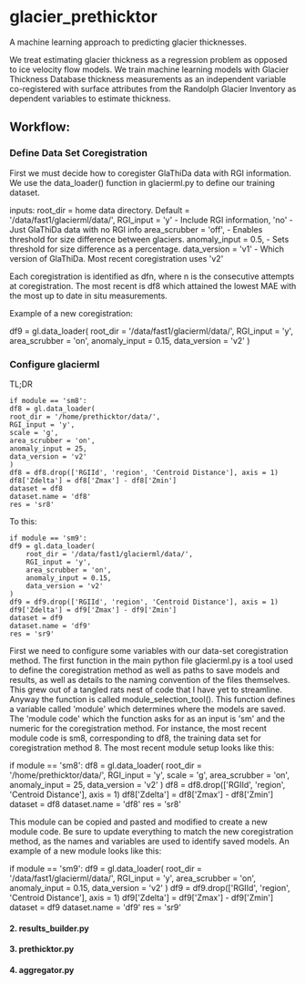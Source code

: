 # glacier_prethicktor
A machine learning approach to predicting glacier thicknesses.

We treat estimating glacier thickness as a regression problem as opposed to ice velocity flow models. We train machine learning models with Glacier Thickness Database thickness measurements as an independent variable co-registered with surface attributes from the Randolph Glacier Inventory as dependent variables to estimate thickness.

## Workflow:

### Define Data Set Coregistration
First we must decide how to coregister GlaThiDa data with RGI information. We use the data_loader() function in glacierml.py to define our training dataset.

inputs:
root_dir = home data directory. Default = '/data/fast1/glacierml/data/',
RGI_input = 'y' - Include RGI information, 'no' - Just GlaThiDa data with no RGI info
area_scrubber = 'off', - Enables threshold for size difference between glaciers.
anomaly_input = 0.5, - Sets threshold for size difference as a percentage.
data_version = 'v1' - Which version of GlaThiDa. Most recent coregistration uses 'v2'

Each coregistration is identified as dfn, where n is the consecutive attempts at coregistration. The most recent is df8 which attained the lowest MAE with the most up to date in situ measurements.

Example of a new coregistration:

df9 = gl.data_loader(
    root_dir = '/data/fast1/glacierml/data/',
    RGI_input = 'y',
    area_scrubber = 'on',
    anomaly_input = 0.15,
    data_version = 'v2'
)


### Configure glacierml
TL;DR
<!-- <ul>
    <li> open glacierml.py and modify the first function "module_selection_tool()"
    <li> Copy the most recent module and modify to fit your needs.
        <li> EX: Change this -->
            
```
if module == 'sm8':
df8 = gl.data_loader(
root_dir = '/home/prethicktor/data/',
RGI_input = 'y',
scale = 'g',
area_scrubber = 'on',
anomaly_input = 25,
data_version = 'v2'
)
df8 = df8.drop(['RGIId', 'region', 'Centroid Distance'], axis = 1)
df8['Zdelta'] = df8['Zmax'] - df8['Zmin']
dataset = df8
dataset.name = 'df8'
res = 'sr8'
```

To this:

```
if module == 'sm9':
df9 = gl.data_loader(
    root_dir = '/data/fast1/glacierml/data/',
    RGI_input = 'y',
    area_scrubber = 'on',
    anomaly_input = 0.15,
    data_version = 'v2'
)
df9 = df9.drop(['RGIId', 'region', 'Centroid Distance'], axis = 1)
df9['Zdelta'] = df9['Zmax'] - df9['Zmin']
dataset = df9
dataset.name = 'df9'
res = 'sr9'
```
</ul>
First we need to configure some variables with our data-set coregistration method. The first function in the main python file glacierml.py is a tool used to define the coregistration method as well as paths to save models and results, as well as details to the naming convention of the files themselves. This grew out of a tangled rats nest of code that I have yet to streamline. Anyway the function is called module_selection_tool(). This function defines a variable called 'module' which determines where the models are saved. The 'module code' which the function asks for as an input is 'sm' and the numeric for the coregistration method. For instance, the most recent module code is sm8, corresponding to df8, the training data set for coregistration method 8. The most recent module setup looks like this:

if module == 'sm8':
    df8 = gl.data_loader(
        root_dir = '/home/prethicktor/data/',
        RGI_input = 'y',
        scale = 'g',
        area_scrubber = 'on',
        anomaly_input = 25,
        data_version = 'v2'
    )
    df8 = df8.drop(['RGIId', 'region', 'Centroid Distance'], axis = 1)
    df8['Zdelta'] = df8['Zmax'] - df8['Zmin']
    dataset = df8
    dataset.name = 'df8'
    res = 'sr8'
    
This module can be copied and pasted and modified to create a new module code. Be sure to update everything to match the new coregistration method, as the names and variables are used to identify saved models. An example of a new module looks like this:

if module == 'sm9':
    df9 = gl.data_loader(
        root_dir = '/data/fast1/glacierml/data/',
        RGI_input = 'y',
        area_scrubber = 'on',
        anomaly_input = 0.15,
        data_version = 'v2'
    )
    df9 = df9.drop(['RGIId', 'region', 'Centroid Distance'], axis = 1)
    df9['Zdelta'] = df9['Zmax'] - df9['Zmin']
    dataset = df9
    dataset.name = 'df9'
    res = 'sr9'




#### 2. results_builder.py




#### 3. prethicktor.py
#### 4. aggregator.py




<!-- ### Table of Contents:

#### 1. Project Description
#### 2. Detailed description
#### 3. Workflow
#### 4. Data
#### 5. Module Details


---

## 1. Project Description

---
<p>
Knowledge of the total volume of glacier ice on Earth is an important benchmark for understanding and adapting to our changing climate. Several estimates of global glacier ice volume have recently been presented (Farinotti et al., 2019; Milan et al., 2022). These previous estimates have relied on simple, physics-based models of glacier flow. Here, we examine whether an entirely data-driven estimate of ice mass is possible.
</p>

<p>
We train a neural network on thickness measurements from the Glacier Thickness Database (GlaThiDa). We use a simple shallow/fat architecture (two dense layers and several times more neurons than input variables). Dropout layers are added to reduce the tendency to overfit the data. We treat the learning rate, number of training epochs, and the number of neurons per dense layer as tunable hyperparameters. We perform bootstrap aggregating wherein an ensemble of randomly seeded models are trained and averaged to produce one thickness estimate. We then evaluate the ensemble on the entire Randolph Glacier Inventory (RGI) with the result being a global estimate of non-ice sheet glacier volume.
</p>

<p>
The Glacier Thickness Predictor (GTP) consists of four python files, an example workflow notebook, and 5 more notebooks for model and data analysis. The example notebook provides a simplified version of the model workflow, while the main GTP is run through a terminal window and is capable of running in a docker container on either CPU or GPU. A detailed workflow is described in part 3.
</p>

---

## 2. Detailed description

---
<ol>

<li> <b> glacierml.py </b> </li>

<p>
This file contains all the functions used throughout the GTP. Imported as gl.
</p>

<li> <b> model_builder.py </b></li>

<p>
This file contains scripts to build and train ML models to predict the thickness of glaciers. When run the user will be prompted to select a module. These modules represent different ways of assembling training data with gl.data_loader() and are detailed later in part 5.
</p>

<p>
After a training module is selected, the user is then prompted for layer architecture, learning rate, and epochs. These hyperparameters are useful knobs to tweak to improve model performance, but as a first run on a module, the defaults used in this project are:
</p>

<ul>
<li> layer 1 = 10 </li>
<li> layer 2 = 5 </li>
<li> learning rate = 0.01 </li>
<li> epochs = 100 </li>
</ul>

<br>

<p>
With the hyperparameters input, the model_builder.py will build and train two ensembles of models. The first ensemble includes a dropout layer and the second ensemble does not include a dropout layer. The models and their histories are then saved in their respective saved folders in the projects home directory. The models and histories can also be saved into memory as a variable, demonstrated in the example-workflow notebook.
</p>

<li> <b> results_builder.py </b> </li>
<p>
The results_builder.py file loads and evaluates the models in a given training module and then saves the results to a csv. The CLI in the terminal will prompt for a module when run.
</p>

<p>
results_builder.py will load and evaluate all models in a selected module using gl.predictions_maker(). This function assembles a dataframe of model parameters and predictions made on training and testing datasets, identifiable by the given random state of selected data. Each thickness is then multiplied by the area used in its prediction to compute a predicted volume. Volumes are then summed and divided by the summed area of the dataset to produce an average thickness across all predicted glaciers in a given train or test dataset. This process is repeated for all 25 random states in the ensemble. After all models have been evaluated, results_builder.py will save a .csv file of all model predictions.
</p>

<p>
These predictions tables are then passed to the gl.deviations_calculator() function to compute the standard deviations and variances across the ensembles. This function will collapse each 25 entry predictions table into a single row for a deviations table showing the average value and standard deviations for both model mean absolute error and predicted thicknesses. These deviations tables are then loaded in the ML analysis notebook to examine predictions and loss curves, as well read by prethicktor.py to make global or regional predictions for glaciers in the Randolph Glacier Inventory.
</p>

<li> <b> prethicktor.py </b> </li>
<p>
This python file loads a desired model ensemble to make predictions for glaciers with unknown thicknesses in the Randolph Glacier Inventory (RGI).
</p>

<p>
When run, prethicktor.py first prompts for a training module selection. Then a table will be displayed to allow the user to select a model ensemble from a combination of layer architecture, dropout selection, learning rate, and epochs. The selected ensemble will load 25 models which predict 25 unique thickness, which are then averaged providing a mean thickness and variance. These mean thicknesses and variances are saved, alongside the feature data used to make predictions, as a .csv file in the 'zults/' project folder.
</p>

<li> <b> example_workflow.ipynb </b> </li>
<p>
example_workflow.ipynb provides a simplified version of the GTP workflow. It is designed as a tutorial for the project and will complete a full workflow of a single model, not an ensemble. Models and results are saved in a module not accesseble to the following python files: model_builder.py, results_builder.py, and prethicktor.py.
</p>

<li> <b> ml_analysis.ipynb </b> </li>
<p>
ml_analysis.ipynb is used to analyze performance of GTP models. The first two cells allow for module selection and model parameter calculation. These calculated parameters form the layer architecture used to tune model performance.
</p>
<p>
Next, the notebook contains cells to load a 'deviations' table. This table contains model ensemble information such as inputs, parameters, layer architecture, learning rate, and epochs, as well as statistics from model performance such as test and train MAE and predicted thickness averages and standard deviations. One of these ensembles is chosen in the next cells to evaluate the model ensemble. A cross-plot is generated of predictions made on the training and test data set combined, as well as a cross-plot of the ensemble loss curves.
</p>
<li> <b> vol_comp.ipynb </b> </li>
<p>
vol_comp.ipynb is a notebook used to generate plots comparing GTP predicted thicknesses to reference thicknesses published in <a href = 'https://rdcu.be/cT84m'> Farinotti et. al 2019  A consensus estimate for the ice thickness distribution of all glaciers on Earth </a>.
</p>

<li> <b> clusters.ipynb </b> </li>
<p>
clusters.ipynb is used for cluster analysis on different RGI statistics. Statstics analyzed include RGI mean, median, std deviation, and iqr for Area, Aspect, Lmax, Slope, Zmin, and Zmax. Clustering analyses are done both regionally and globally.
</p>

<p>
The beginning cells import dependencies and set up a regional and global dataframe of RGI feature statistics and thickness estimates of a particular model ensemble.
</ol>




---

## 3. Workflow

---

### Step 1:
Assemble or select a module of training data \
![Image](figs/readme/data_selection.png)


### Step 2:
Calculate layer architecture using zults grabber notebook. \
![Image](figs/readme/parameter_calculator.png)


### Step 3:
Run python file model_builder.py for desired module. The CLI will ask for layer architecture, learning rate, and epochs. \

![Image](figs/readme/model_builder.png)


### Step 4:
Run python file results_builder.py for desired module. \
![Image](figs/readme/results_builder.png)


### Step 5:
Analyze ML results in zults grabber notebook and change parameters as needed. The notebook will load all models that have results, and it is possible to select which data to view. \
![Image](figs/readme/deviations_analysis.png)


### Step 6:
Run python file prethicktor.py on selected module. A table of trained models will load, select one to use for making thickness predictions. \
![Image](figs/readme/prethicktor_1.png)


Once selected, the GTP will predict thicknesses and calcuate deviations across the 25 models for each region \
![Image](figs/readme/prethicktor_part_2.png)
### Step 7:
Load predicted thicknesses for desired model in zults grabber notebook and analyze results


---

## 4. Data

---


---

## 5. Module Details

---




### sm1
<p>
GlaThiDa thicknesses with GlaThiDa features only (Area, Mean Slope, Centroid Latitude, Centroid Longitude)
</p>
total inputs: 440


<table border="1" class="dataframe">   <thead>     <tr style="text-align: right;">       <th>total parameters</th>       <th>layer architecture</th>       <th>dropout</th>       <th>learning rate</th>       <th>epochs</th>       <th>test mae avg</th>       <th>test mae std dev</th>       <th>train mae avg</th>       <th>train mae std dev</th>       <th>test predicted thickness std dev</th>       <th>train predicted thickness std dev</th>     </tr>   </thead>   <tbody>     <tr>       <td>120</td>       <td>10-5</td>       <td>1</td>       <td>0.001</td>       <td>100</td>       <td>43.982542</td>       <td>8.324067</td>       <td>43.192956</td>       <td>3.202114</td>       <td>8.125887</td>       <td>5.332925</td>     </tr>     <tr>       <td>120</td>       <td>10-5</td>       <td>0</td>       <td>0.001</td>       <td>100</td>       <td>43.886775</td>       <td>6.702378</td>       <td>42.294011</td>       <td>3.664026</td>       <td>11.432916</td>       <td>4.635919</td>     </tr>     <tr>       <td>120</td>       <td>10-5</td>       <td>1</td>       <td>0.010</td>       <td>100</td>       <td>34.512794</td>       <td>31.784834</td>       <td>25.319858</td>       <td>8.377193</td>       <td>35.399437</td>       <td>8.887408</td>     </tr>     <tr>       <td>120</td>       <td>10-5</td>       <td>0</td>       <td>0.010</td>       <td>100</td>       <td>35.410193</td>       <td>33.279308</td>       <td>27.358539</td>       <td>9.137655</td>       <td>38.411076</td>       <td>13.995780</td>     </tr>     <tr>       <td>120</td>       <td>10-5</td>       <td>1</td>       <td>0.100</td>       <td>20</td>       <td>37.051389</td>       <td>36.383543</td>       <td>26.863251</td>       <td>10.033726</td>       <td>40.326183</td>       <td>9.538351</td>     </tr>     <tr>       <td>120</td>       <td>10-5</td>       <td>0</td>       <td>0.100</td>       <td>20</td>       <td>36.325935</td>       <td>32.092202</td>       <td>28.168482</td>       <td>10.867086</td>       <td>37.091282</td>       <td>15.453239</td>     </tr>     <tr>       <td>120</td>       <td>10-5</td>       <td>1</td>       <td>0.100</td>       <td>100</td>       <td>29.990507</td>       <td>31.681878</td>       <td>21.701401</td>       <td>10.107029</td>       <td>33.921673</td>       <td>11.030806</td>     </tr>     <tr>       <td>120</td>       <td>10-5</td>       <td>0</td>       <td>0.100</td>       <td>100</td>       <td>25.014423</td>       <td>21.109099</td>       <td>22.384808</td>       <td>9.479877</td>       <td>25.138636</td>       <td>10.347148</td>     </tr>     <tr>       <td>234</td>       <td>16-8</td>       <td>1</td>       <td>0.001</td>       <td>100</td>       <td>44.294147</td>       <td>16.556572</td>       <td>37.732886</td>       <td>4.862153</td>       <td>21.670259</td>       <td>6.219899</td>     </tr>     <tr>       <td>234</td>       <td>16-8</td>       <td>0</td>       <td>0.001</td>       <td>100</td>       <td>40.212565</td>       <td>14.792536</td>       <td>38.082218</td>       <td>3.912605</td>       <td>16.725891</td>       <td>11.207680</td>     </tr>     <tr>       <td>234</td>       <td>16-8</td>       <td>1</td>       <td>0.010</td>       <td>100</td>       <td>35.473023</td>       <td>33.264614</td>       <td>25.631827</td>       <td>8.643635</td>       <td>36.495533</td>       <td>9.020482</td>     </tr>     <tr>       <td>234</td>       <td>16-8</td>       <td>0</td>       <td>0.010</td>       <td>100</td>       <td>36.223756</td>       <td>35.288045</td>       <td>24.994427</td>       <td>7.885882</td>       <td>37.873325</td>       <td>8.676159</td>     </tr>     <tr>       <td>234</td>       <td>16-8</td>       <td>1</td>       <td>0.100</td>       <td>20</td>       <td>36.632644</td>       <td>33.456412</td>       <td>24.779492</td>       <td>8.016781</td>       <td>36.403217</td>       <td>9.955236</td>     </tr>     <tr>       <td>234</td>       <td>16-8</td>       <td>0</td>       <td>0.100</td>       <td>20</td>       <td>36.279050</td>       <td>34.381332</td>       <td>25.662581</td>       <td>8.617289</td>       <td>38.382145</td>       <td>10.407371</td>     </tr>     <tr>       <td>234</td>       <td>16-8</td>       <td>1</td>       <td>0.100</td>       <td>100</td>       <td>28.819094</td>       <td>26.996813</td>       <td>20.531305</td>       <td>7.521484</td>       <td>30.313887</td>       <td>8.598150</td>     </tr>     <tr>       <td>234</td>       <td>16-8</td>       <td>0</td>       <td>0.100</td>       <td>100</td>       <td>27.083550</td>       <td>28.458786</td>       <td>18.226164</td>       <td>6.898514</td>       <td>30.854834</td>       <td>9.566348</td>     </tr>     <tr>       <td>442</td>       <td>24-12</td>       <td>1</td>       <td>0.001</td>       <td>100</td>       <td>39.625907</td>       <td>27.830960</td>       <td>33.123098</td>       <td>7.625892</td>       <td>32.179047</td>       <td>12.918469</td>     </tr>     <tr>       <td>442</td>       <td>24-12</td>       <td>0</td>       <td>0.001</td>       <td>100</td>       <td>40.704802</td>       <td>25.525103</td>       <td>34.207239</td>       <td>8.011473</td>       <td>32.191868</td>       <td>15.067041</td>     </tr>     <tr>       <td>442</td>       <td>24-12</td>       <td>1</td>       <td>0.010</td>       <td>100</td>       <td>35.406686</td>       <td>33.316700</td>       <td>24.686248</td>       <td>8.001929</td>       <td>36.831692</td>       <td>8.261243</td>     </tr>     <tr>       <td>442</td>       <td>24-12</td>       <td>0</td>       <td>0.010</td>       <td>100</td>       <td>36.289563</td>       <td>35.346591</td>       <td>25.194641</td>       <td>8.166766</td>       <td>37.211166</td>       <td>9.602010</td>     </tr>     <tr>       <td>442</td>       <td>24-12</td>       <td>1</td>       <td>0.100</td>       <td>20</td>       <td>39.050521</td>       <td>40.453623</td>       <td>25.223769</td>       <td>8.807891</td>       <td>44.004639</td>       <td>9.828294</td>     </tr>     <tr>       <td>442</td>       <td>24-12</td>       <td>0</td>       <td>0.100</td>       <td>20</td>       <td>37.905610</td>       <td>36.900826</td>       <td>24.602245</td>       <td>7.278377</td>       <td>39.901024</td>       <td>9.616384</td>     </tr>     <tr>       <td>442</td>       <td>24-12</td>       <td>1</td>       <td>0.100</td>       <td>100</td>       <td>19.525705</td>       <td>13.938761</td>       <td>17.964666</td>       <td>6.328218</td>       <td>16.866167</td>       <td>9.132371</td>     </tr>     <tr>       <td>442</td>       <td>24-12</td>       <td>0</td>       <td>0.100</td>       <td>100</td>       <td>19.963202</td>       <td>18.041312</td>       <td>16.243484</td>       <td>3.832730</td>       <td>22.187843</td>       <td>6.397779</td>     </tr>   </tbody> </table>



### sm2

<p>
GlaThiDa thickness data combined with RGI surface features on a global scale. No corrections for size anomalies (Area mismatch between GlaThiDa and RGI)
</p>

total inputs: 4260

<table border="1" class="dataframe">   <thead>     <tr style="text-align: right;">       <th>total parameters</th>       <th>layer architecture</th>       <th>dropout</th>       <th>learning rate</th>       <th>epochs</th>       <th>test mae avg</th>       <th>test mae std dev</th>       <th>train mae avg</th>       <th>train mae std dev</th>       <th>test predicted thickness std dev</th>       <th>train predicted thickness std dev</th>     </tr>   </thead>   <tbody>     <tr>       <td>180</td>       <td>10-5</td>       <td>1</td>       <td>0.001</td>       <td>100</td>       <td>30.436164</td>       <td>6.128200</td>       <td>29.762397</td>       <td>7.873165</td>       <td>10.927141</td>       <td>10.642333</td>     </tr>     <tr>       <td>180</td>       <td>10-5</td>       <td>0</td>       <td>0.001</td>       <td>100</td>       <td>30.000284</td>       <td>4.357814</td>       <td>29.201366</td>       <td>2.423031</td>       <td>4.597667</td>       <td>3.198521</td>     </tr>     <tr>       <td>180</td>       <td>10-5</td>       <td>1</td>       <td>0.010</td>       <td>100</td>       <td>25.735241</td>       <td>8.812404</td>       <td>23.526555</td>       <td>6.535139</td>       <td>10.130851</td>       <td>9.744634</td>     </tr>     <tr>       <td>180</td>       <td>10-5</td>       <td>0</td>       <td>0.010</td>       <td>100</td>       <td>24.236161</td>       <td>3.500441</td>       <td>22.327142</td>       <td>0.990998</td>       <td>3.684900</td>       <td>1.641474</td>     </tr>     <tr>       <td>180</td>       <td>10-5</td>       <td>1</td>       <td>0.100</td>       <td>40</td>       <td>25.263821</td>       <td>4.539865</td>       <td>23.711115</td>       <td>3.571639</td>       <td>8.079468</td>       <td>5.934418</td>     </tr>     <tr>       <td>180</td>       <td>10-5</td>       <td>0</td>       <td>0.100</td>       <td>40</td>       <td>25.219067</td>       <td>5.754177</td>       <td>23.257817</td>       <td>3.224294</td>       <td>7.761547</td>       <td>6.372289</td>     </tr>     <tr>       <td>180</td>       <td>10-5</td>       <td>1</td>       <td>0.100</td>       <td>100</td>       <td>23.147188</td>       <td>3.798227</td>       <td>22.304446</td>       <td>3.011410</td>       <td>7.303824</td>       <td>4.823187</td>     </tr>     <tr>       <td>180</td>       <td>10-5</td>       <td>0</td>       <td>0.100</td>       <td>100</td>       <td>23.293911</td>       <td>3.810492</td>       <td>21.563213</td>       <td>1.018047</td>       <td>4.945403</td>       <td>4.518109</td>     </tr>     <tr>       <td>1976</td>       <td>50-28</td>       <td>1</td>       <td>0.001</td>       <td>100</td>       <td>25.084199</td>       <td>3.549718</td>       <td>23.562477</td>       <td>0.938657</td>       <td>3.809574</td>       <td>0.826549</td>     </tr>     <tr>       <td>1976</td>       <td>50-28</td>       <td>0</td>       <td>0.001</td>       <td>100</td>       <td>25.135300</td>       <td>3.534475</td>       <td>23.561379</td>       <td>0.936959</td>       <td>3.724854</td>       <td>0.782192</td>     </tr>     <tr>       <td>1976</td>       <td>50-28</td>       <td>1</td>       <td>0.010</td>       <td>100</td>       <td>22.691317</td>       <td>3.381273</td>       <td>21.134696</td>       <td>0.840695</td>       <td>4.295444</td>       <td>2.320906</td>     </tr>     <tr>       <td>1976</td>       <td>50-28</td>       <td>0</td>       <td>0.010</td>       <td>100</td>       <td>22.954272</td>       <td>3.578684</td>       <td>21.285193</td>       <td>1.090090</td>       <td>4.969698</td>       <td>2.017772</td>     </tr>     <tr>       <td>1976</td>       <td>50-28</td>       <td>1</td>       <td>0.100</td>       <td>40</td>       <td>24.999859</td>       <td>3.532554</td>       <td>23.468242</td>       <td>1.839651</td>       <td>8.651466</td>       <td>5.877145</td>     </tr>     <tr>       <td>1976</td>       <td>50-28</td>       <td>0</td>       <td>0.100</td>       <td>40</td>       <td>25.231052</td>       <td>3.733468</td>       <td>23.347522</td>       <td>2.343626</td>       <td>8.026451</td>       <td>8.011163</td>     </tr>     <tr>       <td>1976</td>       <td>50-28</td>       <td>1</td>       <td>0.100</td>       <td>100</td>       <td>20.181267</td>       <td>2.629075</td>       <td>19.556951</td>       <td>1.643185</td>       <td>7.771707</td>       <td>5.021609</td>     </tr>     <tr>       <td>1976</td>       <td>50-28</td>       <td>0</td>       <td>0.100</td>       <td>100</td>       <td>20.093186</td>       <td>3.302355</td>       <td>19.768997</td>       <td>1.560606</td>       <td>5.636786</td>       <td>5.957288</td>     </tr>     <tr>       <td>3828</td>       <td>64-48</td>       <td>1</td>       <td>0.001</td>       <td>100</td>       <td>24.838815</td>       <td>3.534301</td>       <td>23.129307</td>       <td>0.914245</td>       <td>3.696452</td>       <td>1.033934</td>     </tr>     <tr>       <td>3828</td>       <td>64-48</td>       <td>0</td>       <td>0.001</td>       <td>100</td>       <td>24.711207</td>       <td>3.541982</td>       <td>23.131113</td>       <td>0.878684</td>       <td>3.665761</td>       <td>0.930779</td>     </tr>     <tr>       <td>3828</td>       <td>64-48</td>       <td>1</td>       <td>0.010</td>       <td>40</td>       <td>23.886249</td>       <td>3.453894</td>       <td>22.319768</td>       <td>0.946613</td>       <td>4.612526</td>       <td>1.623780</td>     </tr>     <tr>       <td>3828</td>       <td>64-48</td>       <td>0</td>       <td>0.010</td>       <td>40</td>       <td>24.116045</td>       <td>3.381417</td>       <td>22.348776</td>       <td>0.789080</td>       <td>3.728148</td>       <td>2.305784</td>     </tr>     <tr>       <td>3828</td>       <td>64-48</td>       <td>1</td>       <td>0.010</td>       <td>100</td>       <td>22.332199</td>       <td>2.926395</td>       <td>20.895848</td>       <td>1.022141</td>       <td>4.477042</td>       <td>2.612314</td>     </tr>     <tr>       <td>3828</td>       <td>64-48</td>       <td>0</td>       <td>0.010</td>       <td>100</td>       <td>22.468233</td>       <td>3.280382</td>       <td>20.920159</td>       <td>0.967346</td>       <td>4.722921</td>       <td>2.879185</td>     </tr>     <tr>       <td>3828</td>       <td>64-48</td>       <td>1</td>       <td>0.100</td>       <td>100</td>       <td>19.915981</td>       <td>3.043197</td>       <td>19.144949</td>       <td>1.166495</td>       <td>5.787775</td>       <td>5.178887</td>     </tr>     <tr>       <td>3828</td>       <td>64-48</td>       <td>0</td>       <td>0.100</td>       <td>100</td>       <td>20.304914</td>       <td>3.277770</td>       <td>19.662795</td>       <td>1.814624</td>       <td>6.533741</td>       <td>6.447490</td>     </tr>   </tbody> </table>

### sm3

<p>
GlaThiDa thickness data combined with RGI surface features on a global scale. Corrections for size anomalies include dropping glaciers with size difference greater than 1 km
</p>

total inputs: 2816

<table border="1" class="dataframe">   <thead>     <tr style="text-align: right;">       <th>total parameters</th>       <th>layer architecture</th>       <th>dropout</th>       <th>learning rate</th>       <th>epochs</th>       <th>test mae avg</th>       <th>test mae std dev</th>       <th>train mae avg</th>       <th>train mae std dev</th>       <th>test predicted thickness std dev</th>       <th>train predicted thickness std dev</th>     </tr>   </thead>   <tbody>     <tr>       <td>180</td>       <td>10-5</td>       <td>1</td>       <td>0.001</td>       <td>100</td>       <td>19.085541</td>       <td>5.182935</td>       <td>19.990497</td>       <td>5.297365</td>       <td>7.655952</td>       <td>7.602119</td>     </tr>     <tr>       <td>180</td>       <td>10-5</td>       <td>0</td>       <td>0.001</td>       <td>100</td>       <td>21.244393</td>       <td>6.267663</td>       <td>22.154190</td>       <td>5.984530</td>       <td>9.506382</td>       <td>9.194077</td>     </tr>     <tr>       <td>180</td>       <td>10-5</td>       <td>1</td>       <td>0.010</td>       <td>20</td>       <td>15.089042</td>       <td>2.416695</td>       <td>15.695375</td>       <td>1.672437</td>       <td>2.862020</td>       <td>1.802909</td>     </tr>     <tr>       <td>180</td>       <td>10-5</td>       <td>0</td>       <td>0.010</td>       <td>20</td>       <td>14.865162</td>       <td>2.736401</td>       <td>15.389077</td>       <td>1.439904</td>       <td>3.502827</td>       <td>2.691082</td>     </tr>     <tr>       <td>180</td>       <td>10-5</td>       <td>1</td>       <td>0.010</td>       <td>25</td>       <td>15.010385</td>       <td>5.964134</td>       <td>15.203079</td>       <td>5.656405</td>       <td>8.448847</td>       <td>8.135725</td>     </tr>     <tr>       <td>180</td>       <td>10-5</td>       <td>0</td>       <td>0.010</td>       <td>25</td>       <td>13.556650</td>       <td>1.735700</td>       <td>14.035592</td>       <td>0.646668</td>       <td>2.384980</td>       <td>1.418131</td>     </tr>     <tr>       <td>180</td>       <td>10-5</td>       <td>1</td>       <td>0.010</td>       <td>100</td>       <td>11.712781</td>       <td>1.316173</td>       <td>12.293043</td>       <td>0.408550</td>       <td>2.357923</td>       <td>1.138933</td>     </tr>     <tr>       <td>180</td>       <td>10-5</td>       <td>0</td>       <td>0.010</td>       <td>100</td>       <td>13.667385</td>       <td>5.992890</td>       <td>14.448836</td>       <td>7.416969</td>       <td>10.359984</td>       <td>10.340641</td>     </tr>     <tr>       <td>180</td>       <td>10-5</td>       <td>1</td>       <td>0.100</td>       <td>100</td>       <td>11.912779</td>       <td>1.698099</td>       <td>12.318379</td>       <td>0.544532</td>       <td>3.064761</td>       <td>2.483909</td>     </tr>     <tr>       <td>180</td>       <td>10-5</td>       <td>0</td>       <td>0.100</td>       <td>100</td>       <td>11.593284</td>       <td>1.298992</td>       <td>11.963056</td>       <td>0.840035</td>       <td>2.908745</td>       <td>2.305084</td>     </tr>     <tr>       <td>1170</td>       <td>37-20</td>       <td>1</td>       <td>0.001</td>       <td>60</td>       <td>14.486935</td>       <td>2.058247</td>       <td>14.970549</td>       <td>0.629343</td>       <td>2.577383</td>       <td>0.978750</td>     </tr>     <tr>       <td>1170</td>       <td>37-20</td>       <td>0</td>       <td>0.001</td>       <td>60</td>       <td>14.431887</td>       <td>1.816792</td>       <td>15.023027</td>       <td>0.717912</td>       <td>2.415269</td>       <td>0.981900</td>     </tr>     <tr>       <td>1170</td>       <td>37-20</td>       <td>1</td>       <td>0.001</td>       <td>100</td>       <td>13.078745</td>       <td>1.505500</td>       <td>13.575672</td>       <td>0.399169</td>       <td>2.453053</td>       <td>0.786433</td>     </tr>     <tr>       <td>1170</td>       <td>37-20</td>       <td>0</td>       <td>0.001</td>       <td>100</td>       <td>13.005633</td>       <td>1.480150</td>       <td>13.644275</td>       <td>0.427591</td>       <td>2.509563</td>       <td>0.831942</td>     </tr>     <tr>       <td>1170</td>       <td>37-20</td>       <td>1</td>       <td>0.010</td>       <td>100</td>       <td>11.562479</td>       <td>1.289578</td>       <td>12.092679</td>       <td>0.427889</td>       <td>2.630548</td>       <td>1.164211</td>     </tr>     <tr>       <td>1170</td>       <td>37-20</td>       <td>0</td>       <td>0.010</td>       <td>100</td>       <td>11.691616</td>       <td>1.439804</td>       <td>12.063767</td>       <td>0.490895</td>       <td>1.963677</td>       <td>1.505779</td>     </tr>     <tr>       <td>1170</td>       <td>37-20</td>       <td>1</td>       <td>0.100</td>       <td>100</td>       <td>11.710696</td>       <td>1.960853</td>       <td>11.772711</td>       <td>1.335543</td>       <td>5.253871</td>       <td>4.716699</td>     </tr>     <tr>       <td>1170</td>       <td>37-20</td>       <td>0</td>       <td>0.100</td>       <td>100</td>       <td>11.375669</td>       <td>1.305296</td>       <td>11.461467</td>       <td>1.021207</td>       <td>2.967426</td>       <td>3.297218</td>     </tr>     <tr>       <td>2318</td>       <td>59-28</td>       <td>1</td>       <td>0.001</td>       <td>50</td>       <td>14.206065</td>       <td>1.962059</td>       <td>14.665917</td>       <td>0.544388</td>       <td>2.564208</td>       <td>1.059821</td>     </tr>     <tr>       <td>2318</td>       <td>59-28</td>       <td>0</td>       <td>0.001</td>       <td>50</td>       <td>14.146044</td>       <td>1.913393</td>       <td>14.692917</td>       <td>0.493570</td>       <td>2.621405</td>       <td>1.211916</td>     </tr>     <tr>       <td>2318</td>       <td>59-28</td>       <td>1</td>       <td>0.001</td>       <td>100</td>       <td>12.755775</td>       <td>1.426745</td>       <td>13.263999</td>       <td>0.439238</td>       <td>2.485414</td>       <td>0.696124</td>     </tr>     <tr>       <td>2318</td>       <td>59-28</td>       <td>0</td>       <td>0.001</td>       <td>100</td>       <td>12.784167</td>       <td>1.426242</td>       <td>13.264526</td>       <td>0.415543</td>       <td>2.409193</td>       <td>0.738712</td>     </tr>     <tr>       <td>2318</td>       <td>59-28</td>       <td>1</td>       <td>0.010</td>       <td>100</td>       <td>11.632391</td>       <td>1.354425</td>       <td>12.086224</td>       <td>0.499431</td>       <td>2.436388</td>       <td>1.969761</td>     </tr>     <tr>       <td>2318</td>       <td>59-28</td>       <td>0</td>       <td>0.010</td>       <td>100</td>       <td>11.612423</td>       <td>1.548752</td>       <td>12.055674</td>       <td>0.494389</td>       <td>2.902999</td>       <td>1.661194</td>     </tr>     <tr>       <td>2318</td>       <td>59-28</td>       <td>1</td>       <td>0.100</td>       <td>100</td>       <td>11.755005</td>       <td>1.867218</td>       <td>11.492489</td>       <td>1.149627</td>       <td>4.130311</td>       <td>3.913480</td>     </tr>     <tr>       <td>2318</td>       <td>59-28</td>       <td>0</td>       <td>0.100</td>       <td>100</td>       <td>11.612536</td>       <td>1.353894</td>       <td>11.425219</td>       <td>1.202729</td>       <td>4.090386</td>       <td>3.700589</td>     </tr>   </tbody> </table>


### sm4

<p>
GlaThiDa thickness data combined with RGI surface features on a global scale. Corrections for size anomalies include dropping glaciers with size difference greater than 5 km
</p>
total inputs: 3685

<table border="1" class="dataframe">   <thead>     <tr style="text-align: right;">       <th>total parameters</th>       <th>layer architecture</th>       <th>dropout</th>       <th>learning rate</th>       <th>epochs</th>       <th>test mae avg</th>       <th>test mae std dev</th>       <th>train mae avg</th>       <th>train mae std dev</th>       <th>test predicted thickness std dev</th>       <th>train predicted thickness std dev</th>     </tr>   </thead>   <tbody>     <tr>       <td>180</td>       <td>10-5</td>       <td>1</td>       <td>0.001</td>       <td>100</td>       <td>17.606575</td>       <td>2.799333</td>       <td>17.608419</td>       <td>2.150920</td>       <td>4.478066</td>       <td>3.666196</td>     </tr>     <tr>       <td>180</td>       <td>10-5</td>       <td>0</td>       <td>0.001</td>       <td>100</td>       <td>18.514497</td>       <td>6.676689</td>       <td>18.664737</td>       <td>6.128700</td>       <td>8.835190</td>       <td>8.700864</td>     </tr>     <tr>       <td>180</td>       <td>10-5</td>       <td>1</td>       <td>0.010</td>       <td>20</td>       <td>14.746905</td>       <td>2.238516</td>       <td>14.973742</td>       <td>0.971554</td>       <td>1.914473</td>       <td>0.870888</td>     </tr>     <tr>       <td>180</td>       <td>10-5</td>       <td>0</td>       <td>0.010</td>       <td>20</td>       <td>14.736629</td>       <td>2.483925</td>       <td>14.916427</td>       <td>0.821759</td>       <td>2.314411</td>       <td>0.819856</td>     </tr>     <tr>       <td>180</td>       <td>10-5</td>       <td>1</td>       <td>0.010</td>       <td>100</td>       <td>13.875627</td>       <td>6.391927</td>       <td>14.134043</td>       <td>5.374991</td>       <td>7.964189</td>       <td>7.763847</td>     </tr>     <tr>       <td>180</td>       <td>10-5</td>       <td>0</td>       <td>0.010</td>       <td>100</td>       <td>12.628151</td>       <td>2.402212</td>       <td>12.996248</td>       <td>0.616793</td>       <td>1.910316</td>       <td>0.999246</td>     </tr>     <tr>       <td>180</td>       <td>10-5</td>       <td>1</td>       <td>0.100</td>       <td>100</td>       <td>13.215501</td>       <td>2.914784</td>       <td>13.693945</td>       <td>1.975513</td>       <td>3.517315</td>       <td>3.116626</td>     </tr>     <tr>       <td>180</td>       <td>10-5</td>       <td>0</td>       <td>0.100</td>       <td>100</td>       <td>12.527823</td>       <td>2.077362</td>       <td>13.067502</td>       <td>0.724130</td>       <td>3.071940</td>       <td>2.840697</td>     </tr>     <tr>       <td>1519</td>       <td>47-21</td>       <td>1</td>       <td>0.001</td>       <td>100</td>       <td>13.484853</td>       <td>2.348697</td>       <td>13.800958</td>       <td>0.599772</td>       <td>1.860627</td>       <td>0.510737</td>     </tr>     <tr>       <td>1519</td>       <td>47-21</td>       <td>0</td>       <td>0.001</td>       <td>100</td>       <td>13.489209</td>       <td>2.384136</td>       <td>13.784435</td>       <td>0.577270</td>       <td>1.864121</td>       <td>0.535074</td>     </tr>     <tr>       <td>1519</td>       <td>47-21</td>       <td>1</td>       <td>0.010</td>       <td>15</td>       <td>13.385915</td>       <td>2.288121</td>       <td>13.854682</td>       <td>0.598554</td>       <td>2.108941</td>       <td>1.200178</td>     </tr>     <tr>       <td>1519</td>       <td>47-21</td>       <td>0</td>       <td>0.010</td>       <td>15</td>       <td>13.437355</td>       <td>2.379629</td>       <td>13.842513</td>       <td>0.551716</td>       <td>1.933822</td>       <td>0.831376</td>     </tr>     <tr>       <td>1519</td>       <td>47-21</td>       <td>1</td>       <td>0.010</td>       <td>20</td>       <td>15.509024</td>       <td>0.000000</td>       <td>13.355112</td>       <td>0.000000</td>       <td>0.000000</td>       <td>0.000000</td>     </tr>     <tr>       <td>1519</td>       <td>47-21</td>       <td>0</td>       <td>0.010</td>       <td>20</td>       <td>15.126415</td>       <td>0.000000</td>       <td>13.273845</td>       <td>0.000000</td>       <td>0.000000</td>       <td>0.000000</td>     </tr>     <tr>       <td>1519</td>       <td>47-21</td>       <td>1</td>       <td>0.010</td>       <td>100</td>       <td>12.262689</td>       <td>2.078561</td>       <td>12.637153</td>       <td>0.617366</td>       <td>2.381604</td>       <td>1.296982</td>     </tr>     <tr>       <td>1519</td>       <td>47-21</td>       <td>0</td>       <td>0.010</td>       <td>100</td>       <td>12.128779</td>       <td>2.381955</td>       <td>12.639187</td>       <td>0.639022</td>       <td>2.183692</td>       <td>1.207737</td>     </tr>     <tr>       <td>1519</td>       <td>47-21</td>       <td>1</td>       <td>0.100</td>       <td>100</td>       <td>11.484595</td>       <td>1.666102</td>       <td>11.833925</td>       <td>0.795351</td>       <td>3.668378</td>       <td>3.212767</td>     </tr>     <tr>       <td>1519</td>       <td>47-21</td>       <td>0</td>       <td>0.100</td>       <td>100</td>       <td>11.229659</td>       <td>1.544364</td>       <td>11.776068</td>       <td>0.927612</td>       <td>3.952393</td>       <td>3.247196</td>     </tr>     <tr>       <td>3036</td>       <td>64-36</td>       <td>1</td>       <td>0.001</td>       <td>30</td>       <td>16.188661</td>       <td>2.296477</td>       <td>16.417011</td>       <td>0.733593</td>       <td>2.158521</td>       <td>0.787638</td>     </tr>     <tr>       <td>3036</td>       <td>64-36</td>       <td>0</td>       <td>0.001</td>       <td>30</td>       <td>16.277062</td>       <td>2.459703</td>       <td>16.423011</td>       <td>0.688327</td>       <td>2.267554</td>       <td>0.785229</td>     </tr>     <tr>       <td>3036</td>       <td>64-36</td>       <td>1</td>       <td>0.001</td>       <td>100</td>       <td>13.252747</td>       <td>2.402459</td>       <td>13.547355</td>       <td>0.646111</td>       <td>1.734105</td>       <td>0.672083</td>     </tr>     <tr>       <td>3036</td>       <td>64-36</td>       <td>0</td>       <td>0.001</td>       <td>100</td>       <td>13.271116</td>       <td>2.338173</td>       <td>13.580903</td>       <td>0.585546</td>       <td>1.878656</td>       <td>0.528776</td>     </tr>     <tr>       <td>3036</td>       <td>64-36</td>       <td>1</td>       <td>0.010</td>       <td>100</td>       <td>11.981780</td>       <td>2.197451</td>       <td>12.455971</td>       <td>0.642732</td>       <td>2.135622</td>       <td>1.606769</td>     </tr>     <tr>       <td>3036</td>       <td>64-36</td>       <td>0</td>       <td>0.010</td>       <td>100</td>       <td>12.038212</td>       <td>2.193618</td>       <td>12.492311</td>       <td>0.654092</td>       <td>2.991897</td>       <td>1.767681</td>     </tr>     <tr>       <td>3036</td>       <td>64-36</td>       <td>1</td>       <td>0.100</td>       <td>100</td>       <td>11.474553</td>       <td>1.758483</td>       <td>11.715559</td>       <td>0.883689</td>       <td>4.424909</td>       <td>3.863244</td>     </tr>     <tr>       <td>3036</td>       <td>64-36</td>       <td>0</td>       <td>0.100</td>       <td>100</td>       <td>11.737081</td>       <td>1.733673</td>       <td>11.793007</td>       <td>0.822718</td>       <td>3.075152</td>       <td>3.799300</td>     </tr>   </tbody> </table>


### sm5
<p>
GlaThiDa thickness data combined with RGI surface features on a global scale. No corrections for size anomalies (Area mismatch between GlaThiDa and RGI). Dropped data column 'Zmed' from training and predictions as it contains several erroneous data.
</p>

total inputs: 3834

<table border="1" class="dataframe">   <thead>     <tr style="text-align: right;">       <th>total parameters</th>       <th>layer architecture</th>       <th>dropout</th>       <th>learning rate</th>       <th>epochs</th>       <th>test mae avg</th>       <th>test mae std dev</th>       <th>train mae avg</th>       <th>train mae std dev</th>       <th>test predicted thickness std dev</th>       <th>train predicted thickness std dev</th>     </tr>   </thead>   <tbody>     <tr>       <td>168</td>       <td>10-5</td>       <td>1</td>       <td>0.01</td>       <td>100</td>       <td>25.459589</td>       <td>8.166231</td>       <td>23.659464</td>       <td>6.721943</td>       <td>10.302434</td>       <td>9.638844</td>     </tr>     <tr>       <td>168</td>       <td>10-5</td>       <td>0</td>       <td>0.01</td>       <td>100</td>       <td>24.183481</td>       <td>3.510502</td>       <td>22.333696</td>       <td>0.980093</td>       <td>3.933894</td>       <td>1.126259</td>     </tr>     <tr>       <td>1768</td>       <td>50-25</td>       <td>1</td>       <td>0.01</td>       <td>100</td>       <td>23.077040</td>       <td>3.203145</td>       <td>21.333269</td>       <td>1.021539</td>       <td>4.118157</td>       <td>1.759805</td>     </tr>     <tr>       <td>1768</td>       <td>50-25</td>       <td>0</td>       <td>0.01</td>       <td>100</td>       <td>22.738840</td>       <td>3.361060</td>       <td>21.493241</td>       <td>1.068965</td>       <td>4.377402</td>       <td>2.307082</td>     </tr>     <tr>       <td>3366</td>       <td>64-42</td>       <td>1</td>       <td>0.01</td>       <td>100</td>       <td>22.866305</td>       <td>3.528474</td>       <td>21.085913</td>       <td>1.040092</td>       <td>4.426829</td>       <td>2.755531</td>     </tr>     <tr>       <td>3366</td>       <td>64-42</td>       <td>0</td>       <td>0.01</td>       <td>100</td>       <td>22.772879</td>       <td>3.227800</td>       <td>21.202340</td>       <td>1.089595</td>       <td>4.678012</td>       <td>2.574209</td>     </tr>   </tbody> </table>

### sm6
<p>
GlaThiDa thickness data combined with RGI surface features on a regional scale. No correction for size anomalies. Each data set is trained and predicted for only that RGI region
</p>
total inputs:

### sm7
GlaThiDa thickness data combined with RGI surface features on a global scale. No corrections for size anomalies (Area mismatch between GlaThiDa and RGI).

**NOTE** sm7 is the same as sm2, however, at the time the prethicktor.py file was not set up to make predictions regionally. To make regional predictions, an entire new module was required. prethicktor.py has since been patched such that any module can predict regionally.

total inputs: 4260

<table border="1" class="dataframe">   <thead>     <tr style="text-align: right;">       <th>total parameters</th>       <th>layer architecture</th>       <th>dropout</th>       <th>learning rate</th>       <th>epochs</th>       <th>test mae avg</th>       <th>test mae std dev</th>       <th>train mae avg</th>       <th>train mae std dev</th>       <th>test predicted thickness std dev</th>       <th>train predicted thickness std dev</th>     </tr>   </thead>   <tbody>     <tr>       <td>180</td>       <td>10-5</td>       <td>1</td>       <td>0.001</td>       <td>100</td>       <td>29.647513</td>       <td>5.724535</td>       <td>28.616721</td>       <td>2.069665</td>       <td>4.931937</td>       <td>4.138678</td>     </tr>     <tr>       <td>180</td>       <td>10-5</td>       <td>0</td>       <td>0.001</td>       <td>100</td>       <td>30.719780</td>       <td>6.529498</td>       <td>29.889716</td>       <td>7.942136</td>       <td>11.394197</td>       <td>10.913125</td>     </tr>     <tr>       <td>180</td>       <td>10-5</td>       <td>1</td>       <td>0.010</td>       <td>100</td>       <td>23.850120</td>       <td>3.497346</td>       <td>22.291565</td>       <td>0.806518</td>       <td>4.294350</td>       <td>1.137611</td>     </tr>     <tr>       <td>180</td>       <td>10-5</td>       <td>0</td>       <td>0.010</td>       <td>100</td>       <td>25.032291</td>       <td>6.528711</td>       <td>23.662723</td>       <td>7.191763</td>       <td>10.160369</td>       <td>9.642501</td>     </tr>     <tr>       <td>180</td>       <td>10-5</td>       <td>1</td>       <td>0.100</td>       <td>100</td>       <td>23.236795</td>       <td>3.544364</td>       <td>21.930665</td>       <td>1.420382</td>       <td>6.380354</td>       <td>5.019096</td>     </tr>     <tr>       <td>180</td>       <td>10-5</td>       <td>0</td>       <td>0.100</td>       <td>100</td>       <td>23.347840</td>       <td>3.222072</td>       <td>21.566725</td>       <td>1.173026</td>       <td>5.091355</td>       <td>4.755342</td>     </tr>     <tr>       <td>1976</td>       <td>50-28</td>       <td>1</td>       <td>0.001</td>       <td>100</td>       <td>25.144323</td>       <td>3.549629</td>       <td>23.538672</td>       <td>0.915604</td>       <td>3.578048</td>       <td>1.009563</td>     </tr>     <tr>       <td>1976</td>       <td>50-28</td>       <td>0</td>       <td>0.001</td>       <td>100</td>       <td>25.110423</td>       <td>3.502184</td>       <td>23.566199</td>       <td>0.932949</td>       <td>3.401087</td>       <td>1.087125</td>     </tr>     <tr>       <td>1976</td>       <td>50-28</td>       <td>1</td>       <td>0.010</td>       <td>50</td>       <td>24.068329</td>       <td>3.448562</td>       <td>22.188080</td>       <td>0.833040</td>       <td>3.812346</td>       <td>1.939547</td>     </tr>     <tr>       <td>1976</td>       <td>50-28</td>       <td>0</td>       <td>0.010</td>       <td>50</td>       <td>24.024015</td>       <td>3.268711</td>       <td>22.356847</td>       <td>1.013194</td>       <td>4.057677</td>       <td>1.715672</td>     </tr>     <tr>       <td>1976</td>       <td>50-28</td>       <td>1</td>       <td>0.010</td>       <td>100</td>       <td>22.561178</td>       <td>3.331436</td>       <td>21.071632</td>       <td>0.922440</td>       <td>4.072864</td>       <td>2.156377</td>     </tr>     <tr>       <td>1976</td>       <td>50-28</td>       <td>0</td>       <td>0.010</td>       <td>100</td>       <td>22.925221</td>       <td>3.606206</td>       <td>21.113651</td>       <td>1.024825</td>       <td>3.937835</td>       <td>2.152602</td>     </tr>     <tr>       <td>1976</td>       <td>50-28</td>       <td>1</td>       <td>0.100</td>       <td>50</td>       <td>23.563866</td>       <td>3.102034</td>       <td>22.289110</td>       <td>1.376429</td>       <td>6.120010</td>       <td>6.682120</td>     </tr>     <tr>       <td>1976</td>       <td>50-28</td>       <td>0</td>       <td>0.100</td>       <td>50</td>       <td>23.132563</td>       <td>3.610950</td>       <td>22.146909</td>       <td>1.574109</td>       <td>7.137610</td>       <td>5.599342</td>     </tr>     <tr>       <td>1976</td>       <td>50-28</td>       <td>1</td>       <td>0.100</td>       <td>100</td>       <td>20.028465</td>       <td>3.338884</td>       <td>19.527148</td>       <td>1.291159</td>       <td>7.229381</td>       <td>5.083309</td>     </tr>     <tr>       <td>1976</td>       <td>50-28</td>       <td>0</td>       <td>0.100</td>       <td>100</td>       <td>20.696209</td>       <td>2.694641</td>       <td>20.214970</td>       <td>1.677756</td>       <td>8.642095</td>       <td>5.592713</td>     </tr>     <tr>       <td>3828</td>       <td>64-48</td>       <td>1</td>       <td>0.001</td>       <td>100</td>       <td>24.876549</td>       <td>3.406596</td>       <td>23.097362</td>       <td>0.886186</td>       <td>3.461220</td>       <td>1.008168</td>     </tr>     <tr>       <td>3828</td>       <td>64-48</td>       <td>0</td>       <td>0.001</td>       <td>100</td>       <td>24.885821</td>       <td>3.411332</td>       <td>23.137816</td>       <td>0.871044</td>       <td>3.557214</td>       <td>1.055048</td>     </tr>     <tr>       <td>3828</td>       <td>64-48</td>       <td>1</td>       <td>0.010</td>       <td>50</td>       <td>23.815812</td>       <td>3.604020</td>       <td>22.100874</td>       <td>0.908872</td>       <td>4.230496</td>       <td>2.596175</td>     </tr>     <tr>       <td>3828</td>       <td>64-48</td>       <td>0</td>       <td>0.010</td>       <td>50</td>       <td>23.724025</td>       <td>3.185868</td>       <td>22.074015</td>       <td>0.900757</td>       <td>3.557835</td>       <td>2.357717</td>     </tr>     <tr>       <td>3828</td>       <td>64-48</td>       <td>1</td>       <td>0.010</td>       <td>100</td>       <td>22.648749</td>       <td>3.469679</td>       <td>20.791936</td>       <td>0.908162</td>       <td>4.394150</td>       <td>2.198093</td>     </tr>     <tr>       <td>3828</td>       <td>64-48</td>       <td>0</td>       <td>0.010</td>       <td>100</td>       <td>22.611158</td>       <td>3.235544</td>       <td>20.974647</td>       <td>0.937583</td>       <td>4.880827</td>       <td>2.390968</td>     </tr>     <tr>       <td>3828</td>       <td>64-48</td>       <td>1</td>       <td>0.100</td>       <td>100</td>       <td>19.618951</td>       <td>3.454822</td>       <td>18.981482</td>       <td>1.395948</td>       <td>6.849141</td>       <td>4.450141</td>     </tr>     <tr>       <td>3828</td>       <td>64-48</td>       <td>0</td>       <td>0.100</td>       <td>100</td>       <td>20.059461</td>       <td>2.549977</td>       <td>19.628291</td>       <td>1.251391</td>       <td>8.163460</td>       <td>5.486979</td>     </tr>   </tbody> </table>

### sm8
<p>
GlaThiDa thickness data combined with RGI surface features on a global scale. No corrections for size anomalies. Dropped data column 'Zmed' from training and predictions as it contains several erroneous data.
</p>

total inputs: 3834

<table border="1" class="dataframe">   <thead>     <tr style="text-align: right;">       <th>total parameters</th>       <th>layer architecture</th>       <th>dropout</th>       <th>learning rate</th>       <th>epochs</th>       <th>test mae avg</th>       <th>test mae std dev</th>       <th>train mae avg</th>       <th>train mae std dev</th>       <th>test predicted thickness std dev</th>       <th>train predicted thickness std dev</th>     </tr>   </thead>   <tbody>     <tr>       <td>3410</td>       <td>60-46</td>       <td>0</td>       <td>0.01</td>       <td>100</td>       <td>22.703015</td>       <td>3.369912</td>       <td>21.109498</td>       <td>0.850142</td>       <td>4.438800</td>       <td>3.086532</td>     </tr>     <tr>       <td>3410</td>       <td>60-46</td>       <td>1</td>       <td>0.01</td>       <td>100</td>       <td>22.506482</td>       <td>3.215159</td>       <td>20.969790</td>       <td>0.944770</td>       <td>4.384205</td>       <td>2.093761</td>     </tr>   </tbody> </table>
 -->